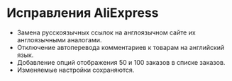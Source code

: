 # Исправления AliExpress

 - Замена русскоязычных ссылок на англоязычном сайте их англоязычными аналогами.
 - Отключение автоперевода комментариев к товарам на английский язык.
 - Добавление опций отображения 50 и 100 заказов в списке заказов.
 - Изменяемые настройки сохраняются.
